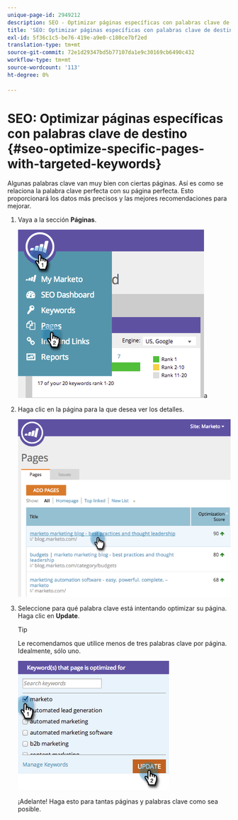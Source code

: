 ```yaml
---
unique-page-id: 2949212
description: SEO - Optimizar páginas específicas con palabras clave de destino - Documentos de Marketo - Documentación del producto
title: 'SEO: Optimizar páginas específicas con palabras clave de destino'
exl-id: 5f36c1c5-be76-419e-a9e0-c180ce7bf2ed
translation-type: tm+mt
source-git-commit: 72e1d29347bd5b77107da1e9c30169cb6490c432
workflow-type: tm+mt
source-wordcount: '113'
ht-degree: 0%

---
```


# SEO: Optimizar páginas específicas con palabras clave de destino {#seo-optimize-specific-pages-with-targeted-keywords}

Algunas palabras clave van muy bien con ciertas páginas. Así es como se relaciona la palabra clave perfecta con su página perfecta. Esto proporcionará los datos más precisos y las mejores recomendaciones para mejorar.

1. Vaya a la sección **Páginas**.

   ![](assets/image2014-9-18-12-3a52-3a28.png)a

1. Haga clic en la página para la que desea ver los detalles.

   ![](assets/image2014-9-18-12-3a52-3a41.png)

1. Seleccione para qué palabra clave está intentando optimizar su página. Haga clic en **Update**.

   >[!TIP]
   >
   >Le recomendamos que utilice menos de tres palabras clave por página. Idealmente, sólo uno.

   ![](assets/image2014-9-18-12-3a52-3a46.png)

   ¡Adelante! Haga esto para tantas páginas y palabras clave como sea posible.
